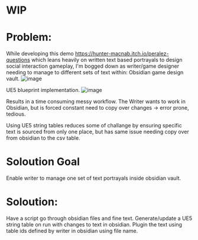 # WIP
# Problem:
While developing this demo https://hunter-macnab.itch.io/peralez-questions which leans heavily on written text based portrayals to design social interaction gameplay, I'm
bogged down as writer/game designer needing to manage to different sets of text within:
Obsidian game design vault. 
![image](https://github.com/user-attachments/assets/0fc1a72e-5001-4209-a086-ff9d51d2791f)

UE5 blueprint implementation.
![image](https://github.com/user-attachments/assets/09b0a8d6-e0ee-4536-bc10-80d01aa84c96)


Results in a time consuming messy workflow. The Writer wants to work in Obsidian, but is forced constant need to copy over changes -> error prone, tedious.

Using UE5 string tables reduces some of challange by ensuring specific text is sourced from only one place, but has same issue needing copy over from obsidian to the csv table.

# Soloution Goal
Enable writer to manage one set of text portrayals inside obsidian vault. 

# Soloution:
Have a script go through obsidian files and fine text. Generate/update a UE5 string table on run with changes to text in obsidian. Plugin the text using table ids defined by writer in obsidian using file name.
